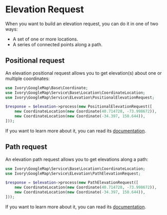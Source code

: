 # Elevation Request

When you want to build an elevation request, you can do it in one of two ways:

 - A set of one or more locations.
 - A series of connected points along a path.

## Positional request

An elevation positional request allows you to get elevation(s) about one or multiple coordinates:

``` php
use Ivory\GoogleMap\Base\Coordinate;
use Ivory\GoogleMap\Service\Base\Location\CoordinateLocation;
use Ivory\GoogleMap\Service\ELevation\PositionalElevationRequest;

$response = $elevation->process(new PositionalElevationRequest([
    new CoordinateLocation(new Coordinate(40.714728, -73.998672)),
    new CoordinateLocation(new Coordinate(-34.397, 150.644)),
]));
```

If you want to learn more about it, you can read its [documentation](/doc/service/elevation/elevation_positional_request.md).

## Path request

An elevation path request allows you to get elevations along a path:

``` php
use Ivory\GoogleMap\Service\Base\Location\CoordinateLocation;
use Ivory\GoogleMap\Service\ELevation\PathElevationRequest;

$response = $elevation->process(new PathElevationRequest([
    new CoordinateLocation(new Coordinate(40.714728, -73.998672)),
    new CoordinateLocation(new Coordinate(-34.397, 150.644)),
]));
```

If you want to learn more about it, you can read its [documentation](/doc/service/elevation/elevation_path_request.md).
